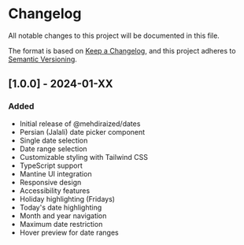 # Changelog

All notable changes to this project will be documented in this file.

The format is based on [Keep a Changelog](https://keepachangelog.com/en/1.0.0/),
and this project adheres to [Semantic Versioning](https://semver.org/spec/v2.0.0.html).

## [1.0.0] - 2024-01-XX

### Added

- Initial release of @mehdiraized/dates
- Persian (Jalali) date picker component
- Single date selection
- Date range selection
- Customizable styling with Tailwind CSS
- TypeScript support
- Mantine UI integration
- Responsive design
- Accessibility features
- Holiday highlighting (Fridays)
- Today's date highlighting
- Month and year navigation
- Maximum date restriction
- Hover preview for date ranges
